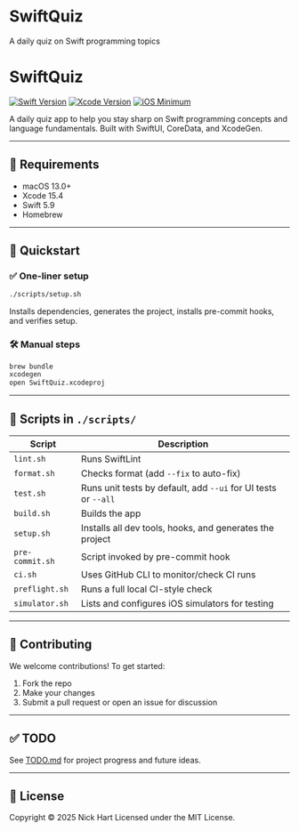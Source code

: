# SwiftQuiz
A daily quiz on Swift programming topics

# SwiftQuiz

[![Swift Version](https://img.shields.io/badge/Swift-5.9-orange)](https://swift.org)
[![Xcode Version](https://img.shields.io/badge/Xcode-15.4-blue)](https://developer.apple.com/xcode/)
[![iOS Minimum](https://img.shields.io/badge/iOS-16.0%2B-lightgrey)](https://developer.apple.com/ios/)

A daily quiz app to help you stay sharp on Swift programming concepts and language fundamentals. Built with SwiftUI, CoreData, and XcodeGen.

---

## 🚀 Requirements

- macOS 13.0+
- Xcode 15.4
- Swift 5.9
- Homebrew

---

## 🧪 Quickstart

### ✅ One-liner setup

```sh
./scripts/setup.sh
```

Installs dependencies, generates the project, installs pre-commit hooks, and verifies setup.

### 🛠 Manual steps

```sh
brew bundle
xcodegen
open SwiftQuiz.xcodeproj
```

---

## 🧰 Scripts in `./scripts/`

| Script | Description |
|--------|-------------|
| `lint.sh` | Runs SwiftLint |
| `format.sh` | Checks format (add `--fix` to auto-fix) |
| `test.sh` | Runs unit tests by default, add `--ui` for UI tests or `--all` |
| `build.sh` | Builds the app |
| `setup.sh` | Installs all dev tools, hooks, and generates the project |
| `pre-commit.sh` | Script invoked by pre-commit hook |
| `ci.sh` | Uses GitHub CLI to monitor/check CI runs |
| `preflight.sh` | Runs a full local CI-style check |
| `simulator.sh` | Lists and configures iOS simulators for testing |

---

## 🤝 Contributing

We welcome contributions! To get started:

1. Fork the repo
2. Make your changes
3. Submit a pull request or open an issue for discussion

---

## ✅ TODO

See [TODO.md](TODO.md) for project progress and future ideas.

---

## 📄 License

Copyright © 2025 Nick Hart
Licensed under the MIT License.